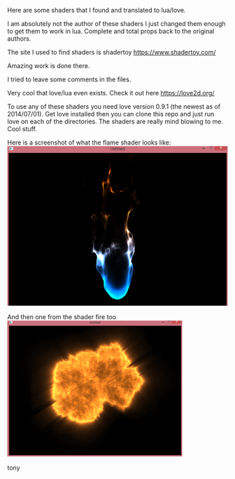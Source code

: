 
Here are some shaders that I found and translated to lua/love.

I am absolutely not the author of these shaders I just changed them enough to get them to work in lua. Complete and total props back to the original authors.

The site I used to find shaders is shadertoy https://www.shadertoy.com/

Amazing work is done there.

I tried to leave some comments in the files. 

Very cool that love/lua even exists. Check it out here https://love2d.org/

To use any of these shaders you need love version 0.9.1 (the newest as of 2014/07/01). Get love installed then you can clone this repo and just run love on each of the directories. The shaders are really mind blowing to me. Cool stuff.

Here is a screenshot of what the flame shader looks like:
![shader flame example](https://raw.githubusercontent.com/tonetheman/love_shaders/master/shader_flame_example.png)

And then one from the shader fire too ![shader fire](https://raw.githubusercontent.com/tonetheman/love_shaders/master/shader_fire_example.png)

tony